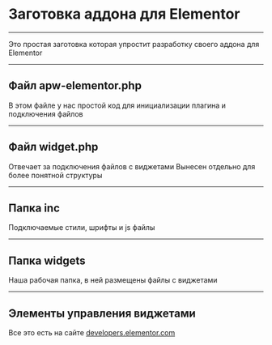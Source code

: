 # Заготовка аддона для Elementor

---

Это  простая заготовка которая упростит разработку своего аддона для Elementor

---
## Файл apw-elementor.php

В этом файле у нас простой код для инициализации плагина и подключения файлов


---
## Файл widget.php

Отвечает за подключения файлов с виджетами
Вынесен отдельно для более понятной структуры

---
## Папка inc

Подключаемые стили, шрифты и js файлы

---

## Папка widgets

Наша рабочая папка, в ней размещены файлы с виджетами

---

## Элементы управления виджетами

Все это есть на сайте <a href="https://developers.elementor.com/elementor-controls/" target="_blank">developers.elementor.com</a>